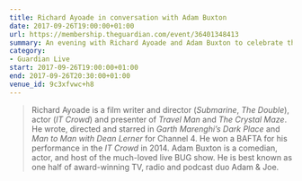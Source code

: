 ```yaml
---
title: Richard Ayoade in conversation with Adam Buxton
date: 2017-09-26T19:00:00+01:00
url: https://membership.theguardian.com/event/36401348413
summary: An evening with Richard Ayoade and Adam Buxton to celebrate the launch of Ayoade’s new book, <cite>The Grip of Film by Gordy LaSure</cite>.
category:
- Guardian Live
start: 2017-09-26T19:00:00+01:00
end: 2017-09-26T20:30:00+01:00
venue_id: 9c3xfvwc+h8
---
```

> Richard Ayoade is a film writer and director (<cite>Submarine</cite>, <cite>The Double</cite>), actor (<cite>IT Crowd</cite>) and presenter of <cite>Travel Man</cite> and <cite>The Crystal Maze</cite>. He wrote, directed and starred in <cite>Garth Marenghi’s Dark Place</cite> and <cite>Man to Man with Dean Lerner</cite> for Channel 4. He won a BAFTA for his performance in the <cite>IT Crowd</cite> in 2014. Adam Buxton is a comedian, actor, and host of the much-loved live BUG show. He is best known as one half of award-winning TV, radio and podcast duo Adam & Joe.
